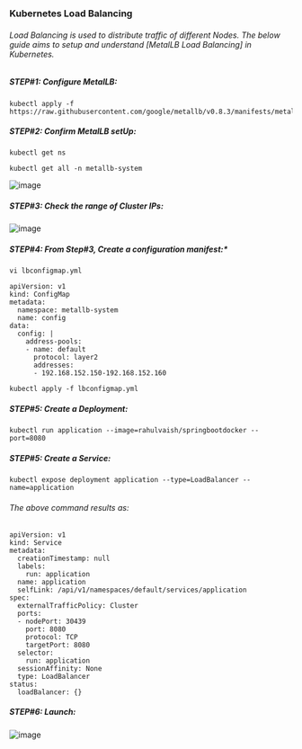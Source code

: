 ### Kubernetes Load Balancing
###### Load Balancing is used to distribute traffic of different Nodes. The below guide aims to setup and understand [MetalLB Load Balancing] in Kubernetes. 

##### STEP#1:  Configure MetalLB:
```
kubectl apply -f https://raw.githubusercontent.com/google/metallb/v0.8.3/manifests/metallb.yaml

```
##### STEP#2: Confirm MetalLB setUp: 
```
kubectl get ns
```
```
kubectl get all -n metallb-system
```
![image](https://user-images.githubusercontent.com/45539698/73608480-6f95b480-45e9-11ea-8116-5225a32b9c86.png)
##### STEP#3: Check the range of Cluster IPs:
![image](https://user-images.githubusercontent.com/45539698/73608507-ed59c000-45e9-11ea-8210-66596cfd285c.png)
##### STEP#4: From Step#3, Create a configuration manifest:*
```
vi lbconfigmap.yml 
```
```
apiVersion: v1
kind: ConfigMap
metadata:
  namespace: metallb-system
  name: config
data:
  config: |
    address-pools:
    - name: default
      protocol: layer2
      addresses:
      - 192.168.152.150-192.168.152.160
```
```
kubectl apply -f lbconfigmap.yml
```
##### STEP#5: Create a Deployment:
```
kubectl run application --image=rahulvaish/springbootdocker --port=8080
```
##### STEP#5: Create a Service:
```
kubectl expose deployment application --type=LoadBalancer --name=application
```
###### *The above command results as:*
```
apiVersion: v1
kind: Service
metadata:
  creationTimestamp: null
  labels:
    run: application
  name: application
  selfLink: /api/v1/namespaces/default/services/application
spec:
  externalTrafficPolicy: Cluster
  ports:
  - nodePort: 30439
    port: 8080
    protocol: TCP
    targetPort: 8080
  selector:
    run: application
  sessionAffinity: None
  type: LoadBalancer
status:
  loadBalancer: {}

```
##### STEP#6: Launch:
![image](https://user-images.githubusercontent.com/689226/73609191-47aa4f00-45f1-11ea-8a26-424a3eb26d4f.png)





